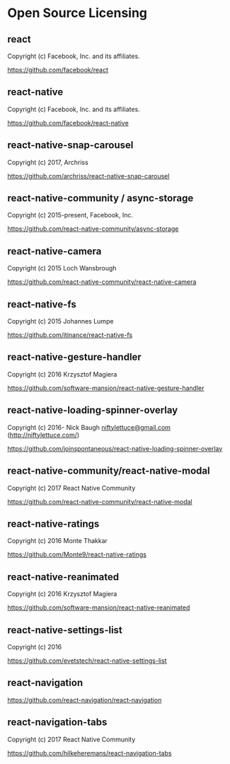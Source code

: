 # Open Source Licensing

## react

Copyright (c) Facebook, Inc. and its affiliates.

https://github.com/facebook/react

## react-native

Copyright (c) Facebook, Inc. and its affiliates.

https://github.com/facebook/react-native

## react-native-snap-carousel

Copyright (c) 2017, Archriss

https://github.com/archriss/react-native-snap-carousel

## react-native-community / async-storage

Copyright (c) 2015-present, Facebook, Inc.

https://github.com/react-native-community/async-storage

## react-native-camera

Copyright (c) 2015 Loch Wansbrough

https://github.com/react-native-community/react-native-camera

## react-native-fs

Copyright (c) 2015 Johannes Lumpe

https://github.com/itinance/react-native-fs

## react-native-gesture-handler

Copyright (c) 2016 Krzysztof Magiera

https://github.com/software-mansion/react-native-gesture-handler

## react-native-loading-spinner-overlay

Copyright (c) 2016- Nick Baugh <niftylettuce@gmail.com> (http://niftylettuce.com/)

https://github.com/joinspontaneous/react-native-loading-spinner-overlay

## react-native-community/react-native-modal

Copyright (c) 2017 React Native Community

https://github.com/react-native-community/react-native-modal

## react-native-ratings

Copyright (c) 2016 Monte Thakkar

https://github.com/Monte9/react-native-ratings

## react-native-reanimated

Copyright (c) 2016 Krzysztof Magiera

https://github.com/software-mansion/react-native-reanimated

## react-native-settings-list

Copyright (c) 2016 

https://github.com/evetstech/react-native-settings-list

## react-navigation

https://github.com/react-navigation/react-navigation

## react-navigation-tabs

Copyright (c) 2017 React Native Community

https://github.com/hilkeheremans/react-navigation-tabs
